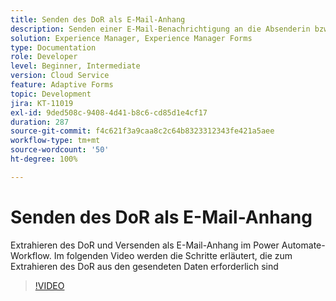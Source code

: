 ```yaml
---
title: Senden des DoR als E-Mail-Anhang
description: Senden einer E-Mail-Benachrichtigung an die Absenderin bzw. den Absender mit dem DoR als E-Mail-Anhang
solution: Experience Manager, Experience Manager Forms
type: Documentation
role: Developer
level: Beginner, Intermediate
version: Cloud Service
feature: Adaptive Forms
topic: Development
jira: KT-11019
exl-id: 9ded508c-9408-4d41-b8c6-cd85d1e4cf17
duration: 287
source-git-commit: f4c621f3a9caa8c2c64b8323312343fe421a5aee
workflow-type: tm+mt
source-wordcount: '50'
ht-degree: 100%

---
```


# Senden des DoR als E-Mail-Anhang

Extrahieren des DoR und Versenden als E-Mail-Anhang im Power Automate-Workflow.
Im folgenden Video werden die Schritte erläutert, die zum Extrahieren des DoR aus den gesendeten Daten erforderlich sind
>[!VIDEO](https://video.tv.adobe.com/v/346731?quality=12&learn=on)
